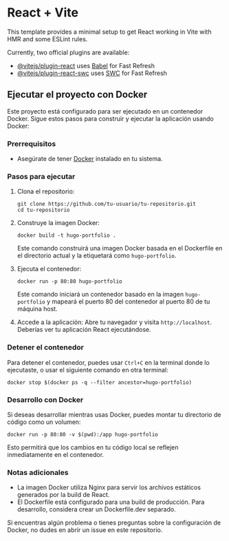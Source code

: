 # React + Vite

This template provides a minimal setup to get React working in Vite with HMR and some ESLint rules.

Currently, two official plugins are available:

- [@vitejs/plugin-react](https://github.com/vitejs/vite-plugin-react/blob/main/packages/plugin-react/README.md) uses [Babel](https://babeljs.io/) for Fast Refresh
- [@vitejs/plugin-react-swc](https://github.com/vitejs/vite-plugin-react-swc) uses [SWC](https://swc.rs/) for Fast Refresh


## Ejecutar el proyecto con Docker

Este proyecto está configurado para ser ejecutado en un contenedor Docker. Sigue estos pasos para construir y ejecutar la aplicación usando Docker:

### Prerrequisitos

- Asegúrate de tener [Docker](https://www.docker.com/get-started) instalado en tu sistema.

### Pasos para ejecutar

1. Clona el repositorio:
   ```
   git clone https://github.com/tu-usuario/tu-repositorio.git
   cd tu-repositorio
   ```

2. Construye la imagen Docker:
   ```
   docker build -t hugo-portfolio .
   ```
   Este comando construirá una imagen Docker basada en el Dockerfile en el directorio actual y la etiquetará como `hugo-portfolio`.

3. Ejecuta el contenedor:
   ```
   docker run -p 80:80 hugo-portfolio
   ```
   Este comando iniciará un contenedor basado en la imagen `hugo-portfolio` y mapeará el puerto 80 del contenedor al puerto 80 de tu máquina host.

4. Accede a la aplicación:
   Abre tu navegador y visita `http://localhost`. Deberías ver tu aplicación React ejecutándose.

### Detener el contenedor

Para detener el contenedor, puedes usar `Ctrl+C` en la terminal donde lo ejecutaste, o usar el siguiente comando en otra terminal:

```
docker stop $(docker ps -q --filter ancestor=hugo-portfolio)
```

### Desarrollo con Docker

Si deseas desarrollar mientras usas Docker, puedes montar tu directorio de código como un volumen:

```
docker run -p 80:80 -v $(pwd):/app hugo-portfolio
```

Esto permitirá que los cambios en tu código local se reflejen inmediatamente en el contenedor.

### Notas adicionales

- La imagen Docker utiliza Nginx para servir los archivos estáticos generados por la build de React.
- El Dockerfile está configurado para una build de producción. Para desarrollo, considera crear un Dockerfile.dev separado.

Si encuentras algún problema o tienes preguntas sobre la configuración de Docker, no dudes en abrir un issue en este repositorio.
